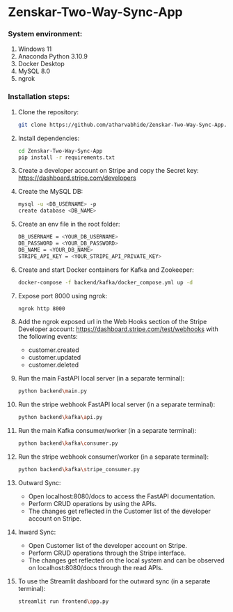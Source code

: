 # Zenskar-Two-Way-Sync-App

### System environment:
1) Windows 11
2) Anaconda Python 3.10.9
3) Docker Desktop
4) MySQL 8.0
5) ngrok

### Installation steps:
1) Clone the repository:
   
   ```bash
   git clone https://github.com/atharvabhide/Zenskar-Two-Way-Sync-App.git
   ```
   
2) Install dependencies:
    
   ```bash
   cd Zenskar-Two-Way-Sync-App
   pip install -r requirements.txt
   ```
   
3) Create a developer account on Stripe and copy the Secret key: <a href='https://dashboard.stripe.com/developers'>https://dashboard.stripe.com/developers</a>

4) Create the MySQL DB:
   ```bash
   mysql -u <DB_USERNAME> -p
   create database <DB_NAME>
   ```

5) Create an env file in the root folder:
   
   ```bash
   DB_USERNAME = <YOUR_DB_USERNAME>
   DB_PASSWORD = <YOUR_DB_PASSWORD>
   DB_NAME = <YOUR_DB_NAME>
   STRIPE_API_KEY = <YOUR_STRIPE_API_PRIVATE_KEY>
   ```

6) Create and start Docker containers for Kafka and Zookeeper:
   ```bash
   docker-compose -f backend/kafka/docker_compose.yml up -d
   ```

7) Expose port 8000 using ngrok:
   ```bash
   ngrok http 8000
   ```
   
8) Add the ngrok exposed url in the Web Hooks section of the Stripe Developer account: <a href='https://dashboard.stripe.com/test/webhooks'>https://dashboard.stripe.com/test/webhooks</a> with the following events:
   <ul>
   <li>customer.created</li>
   <li>customer.updated</li>
   <li>customer.deleted</li>
   </ul> 
  
9) Run the main FastAPI local server (in a separate terminal):
   ```bash
   python backend\main.py
   ```

10) Run the stripe webhook FastAPI local server (in a separate terminal):
      ```bash
      python backend\kafka\api.py
      ```

11) Run the main Kafka consumer/worker (in a separate terminal):
      ```bash
      python backend\kafka\consumer.py
      ```
 
12) Run the stripe webhook consumer/worker (in a separate terminal):
      ```bash
      python backend\kafka\stripe_consumer.py
      ```

13) Outward Sync:
    <ul>
      <li>Open localhost:8080/docs to access the FastAPI documentation.</li>
      <li>Perform CRUD operations by using the APIs.</li>
      <li>The changes get reflected in the Customer list of the developer account on Stripe.</li>
    </ul>

14) Inward Sync:
    <ul>
      <li>Open Customer list of the developer account on Stripe.</li>
      <li>Perform CRUD operations through the Stripe interface.</li>
      <li>The changes get reflected on the local system and can be observed on localhost:8080/docs through the read APIs.</li>
    </ul>

15) To use the Streamlit dashboard for the outward sync (in a separate terminal):
      ```bash
      streamlit run frontend\app.py
      ```